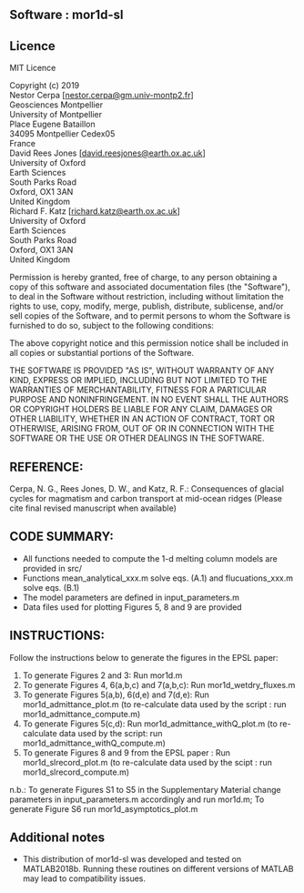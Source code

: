 ## Software : mor1d-sl


## Licence 

MIT Licence

Copyright (c) 2019  
    Nestor Cerpa [nestor.cerpa@gm.univ-montp2.fr]  
	Geosciences Montpellier  
	University of Montpellier  
	Place Eugene Bataillon  
	34095 Montpellier Cedex05  
	France  
    David Rees Jones [david.reesjones@earth.ox.ac.uk]   
	University of Oxford  
	Earth Sciences  
	South Parks Road  
	Oxford, OX1 3AN  
	United Kingdom  
    Richard F. Katz [richard.katz@earth.ox.ac.uk]  
	University of Oxford  
	Earth Sciences  
	South Parks Road  
	Oxford, OX1 3AN  
	United Kingdom  

Permission is hereby granted, free of charge, to any person obtaining a copy
of this software and associated documentation files (the "Software"), to deal
in the Software without restriction, including without limitation the rights
to use, copy, modify, merge, publish, distribute, sublicense, and/or sell
copies of the Software, and to permit persons to whom the Software is
furnished to do so, subject to the following conditions:

The above copyright notice and this permission notice shall be included in all
copies or substantial portions of the Software.

THE SOFTWARE IS PROVIDED "AS IS", WITHOUT WARRANTY OF ANY KIND, EXPRESS OR
IMPLIED, INCLUDING BUT NOT LIMITED TO THE WARRANTIES OF MERCHANTABILITY,
FITNESS FOR A PARTICULAR PURPOSE AND NONINFRINGEMENT. IN NO EVENT SHALL THE
AUTHORS OR COPYRIGHT HOLDERS BE LIABLE FOR ANY CLAIM, DAMAGES OR OTHER
LIABILITY, WHETHER IN AN ACTION OF CONTRACT, TORT OR OTHERWISE, ARISING FROM,
OUT OF OR IN CONNECTION WITH THE SOFTWARE OR THE USE OR OTHER DEALINGS IN THE
SOFTWARE.

## REFERENCE: 
Cerpa, N. G., Rees Jones, D. W., and Katz, R. F.:
Consequences of glacial cycles for magmatism and carbon transport at mid-ocean ridges 
(Please cite final revised manuscript when available)

## CODE SUMMARY: 
* All functions needed to compute the 1-d melting column models are provided in src/
* Functions mean_analytical_xxx.m solve eqs. (A.1) and flucuations_xxx.m solve eqs. (B.1)   
* The model parameters are defined in input_parameters.m
* Data files used for plotting Figures 5, 8 and 9 are provided 

## INSTRUCTIONS:
Follow the instructions below to generate the figures in the EPSL paper:  
1. To generate Figures 2 and 3: Run mor1d.m  
2. To generate Figures 4, 6(a,b,c) and 7(a,b,c): Run mor1d_wetdry_fluxes.m  
3. To generate Figures 5(a,b), 6(d,e) and 7(d,e): Run mor1d_admittance_plot.m (to re-calculate data used by the script : run mor1d_admittance_compute.m)   
4. To generate Figures 5(c,d): Run mor1d_admittance_withQ_plot.m (to re-calculate data used by the script: run mor1d_admittance_withQ_compute.m)  
5. To generate Figures 8 and 9 from the EPSL paper : Run mor1d_slrecord_plot.m (to re-calculate data used by the scipt : run mor1d_slrecord_compute.m)  
  
n.b.: To generate Figures S1 to S5 in the Supplementary Material change parameters in input_parameters.m accordingly and run mor1d.m; To generate Figure S6 run mor1d_asymptotics_plot.m  

## Additional notes 

* This distribution of mor1d-sl was developed and tested on MATLAB2018b. 
Running these routines on different versions of MATLAB may lead to compatibility issues.
